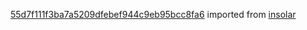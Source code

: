 [55d7f111f3ba7a5209dfebef944c9eb95bcc8fa6](https://github.com/insolar/insolar/commit/55d7f111f3ba7a5209dfebef944c9eb95bcc8fa6) imported from [insolar](https://github.com/insolar/insolar)

